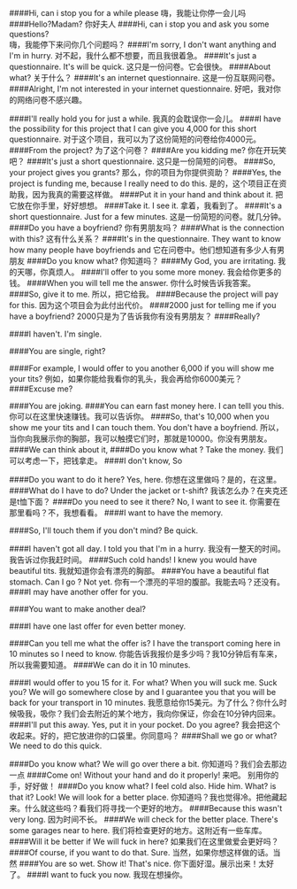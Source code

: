 ####Hi, can i stop you for a while please
 	嗨，我能让你停一会儿吗
####Hello?Madam?
	你好夫人
####Hi, can i stop you and ask you some questions?	
	嗨，我能停下来问你几个问题吗？
####I'm sorry, I don't want anything and I'm in hurry.
	对不起，我什么都不想要，而且我很着急。
####It's just a questionnaire. It's will be quick.
	这只是一份问卷。它会很快。
####About what?
	关于什么？
####It's an internet questionnaire.
    这是一份互联网问卷。
####Alright, I'm not interested in your internet questionnaire.
	好吧，我对你的网络问卷不感兴趣。

####I'll really hold you for just a while.
	我真的会耽误你一会儿。
####I have the possibility for this project that I can give you 4,000 for this short questionnaire.
    对于这个项目，我可以为了这份简短的问卷给你4000元。
####From the project?
	为了这个问卷？
####Are you kidding me?
	你在开玩笑吧？
####It's just a short questionnaire.
	这只是一份简短的问卷。
####So, your project gives you grants?
	那么，你的项目为你提供资助？
####Yes, the project is funding me, because I really need to do this.
	是的，这个项目正在资助我，因为我真的需要这样做。
####Put it in your hand and think about it.
	把它放在你手里，好好想想。
####Take it. I see it.
 	拿着，我看到了。
####It's a short questionnaire. Just for a few minutes.
	这是一份简短的问卷。就几分钟。
####Do you have a boyfriend?
	你有男朋友吗？
####What is the connection with this?
	这有什么关系？
####It's in the questionnaire. They want to know how many people have boyfriends and 
	它在问卷中。他们想知道有多少人有男朋友
####Do you know what?
	你知道吗？
####My God, you are irritating.
	我的天哪，你真烦人。
####I'll offer to you some more money.
	我会给你更多的钱。
####When you will tell me the answer.
	你什么时候告诉我答案。
####So, give it to me.
	所以，把它给我。
####Because the project will pay for this.
	因为这个项目会为此付出代价。
####2000 just for telling me if you have a boyfriend?
	2000只是为了告诉我你有没有男朋友？
####Really?

####I haven't. I'm single.

####You are single, right?

####For example, I would offer to you another 6,000 if you will show me your tits?
	例如，如果你能给我看你的乳头，我会再给你6000美元？
####Excuse me?

####You are joking.
####You can earn fast money here. I can telll you this.
	你可以在这里快速赚钱。我可以告诉你。
####So, that's 10,000 when you show me your tits and I can touch them. You don't have a boyfriend.
	所以，当你向我展示你的胸部，我可以触摸它们时，那就是10000。你没有男朋友。
####We can think about it,
####Do you know what ? Take the money.
我们可以考虑一下，把钱拿走。
####I don't know, So

####Do you want to do it here? Yes, here.
	你想在这里做吗？是的，在这里。
####What do I have to do? Under the jacket or t-shift?
	我该怎么办？在夹克还是t恤下面？
####Do you  need to see it there? No, I want to see it.
	你需要在那里看吗？不，我想看看。
####I want to have the memory.

####So, I'll touch them if you don't mind? Be quick.

####I haven't got all day. I told you that I'm in a hurry.
	我没有一整天的时间。我告诉过你我赶时间。
####Such cold hands!  I knew you would have beautiful tits.
	我就知道你会有漂亮的胸部。
####You have a beautiful flat stomach. Can I go ? Not yet.
	你有一个漂亮的平坦的腹部。我能去吗？还没有。
####I may have another offer for you.

####You want to make another deal?

####I have one last offer for even better money.

####Can you tell me what the offer is? I have the transport coming here in 10 minutes so I need to know.
	你能告诉我报价是多少吗？我10分钟后有车来，所以我需要知道。
####We can do it in 10 minutes.

####I would offer to you 15 for it. For what? When you will suck me. Suck you? We will go somewhere close by and I guarantee you that you will be back for your transport in 10 minutes.
	我愿意给你15美元。为了什么？你什么时候吸我，吸你？我们会去附近的某个地方，我向你保证，你会在10分钟内回来。
####I'll put this away. Yes, put it in your pocket. Do you agree?
	我会把这个收起来。好的，把它放进你的口袋里。你同意吗？
####Shall we go or what? We need to do this quick.

####Do you know what? We will go over there a bit.
	你知道吗？我们会去那边一点
####Come on! Without your hand and do it properly!
	来吧。 别用你的手，好好做！
####Do you know what? I feel cold also. Hide him. What? is that it? Look! We will look for a better place.
	你知道吗？我也觉得冷。把他藏起来。什么就这些吗？看我们将寻找一个更好的地方。
####Because this wasn't very long.
	因为时间不长。
####We will check for the better place. There's some garages near to here.
	我们将检查更好的地方。这附近有一些车库。
####Will it be better if We will fuck in here?
	如果我们在这里做爱会更好吗？
####Of course, if you want to do that. Sure.
	当然，如果你想这样做的话。当然
####You are so wet. Show it! That's nice.
	你下面好湿。展示出来！太好了。
####I want to fuck you now.
	我现在想操你。














